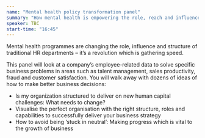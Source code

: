 ```yaml
---
name: "Mental health policy transformation panel"
summary: "How mental health is empowering the role, reach and influence of HR"
speaker: TBC
start-time: "16:45"
---
```


Mental health programmes are changing the role, influence and structure of traditional HR departments – it’s a revolution which is gathering speed.

This panel will look at a company’s employee-related data to solve specific business problems in areas such as talent management, sales productivity, fraud and customer satisfaction. You will walk away with dozens of ideas of how to make better business decisions:

- Is my organization structured to deliver on new human capital challenges: What needs to change?
- Visualise the perfect organisation with the right structure, roles and capabilities to successfully deliver your business strategy
- How to avoid being ‘stuck in neutral’: Making progress which is vital to the growth of business
